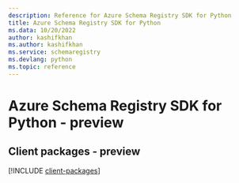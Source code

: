 ```yaml
---
description: Reference for Azure Schema Registry SDK for Python
title: Azure Schema Registry SDK for Python
ms.data: 10/20/2022
author: kashifkhan
ms.author: kashifkhan
ms.service: schemaregistry
ms.devlang: python
ms.topic: reference
---
```

# Azure Schema Registry SDK for Python - preview

## Client packages - preview
[!INCLUDE [client-packages](schema-registry-client-index.md)]